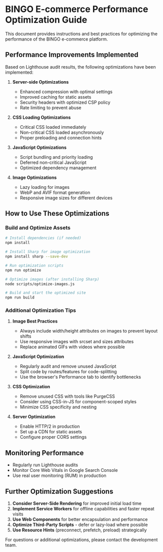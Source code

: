 # BINGO E-commerce Performance Optimization Guide

This document provides instructions and best practices for optimizing the performance of the BINGO e-commerce platform.

## Performance Improvements Implemented

Based on Lighthouse audit results, the following optimizations have been implemented:

1. **Server-side Optimizations**
   - Enhanced compression with optimal settings
   - Improved caching for static assets
   - Security headers with optimized CSP policy
   - Rate limiting to prevent abuse

2. **CSS Loading Optimizations**
   - Critical CSS loaded immediately
   - Non-critical CSS loaded asynchronously
   - Proper preloading and connection hints

3. **JavaScript Optimizations**
   - Script bundling and priority loading
   - Deferred non-critical JavaScript
   - Optimized dependency management

4. **Image Optimizations**
   - Lazy loading for images
   - WebP and AVIF format generation
   - Responsive image sizes for different devices

## How to Use These Optimizations

### Build and Optimize Assets

```bash
# Install dependencies (if needed)
npm install

# Install Sharp for image optimization
npm install sharp --save-dev

# Run optimization scripts
npm run optimize

# Optimize images (after installing Sharp)
node scripts/optimize-images.js

# Build and start the optimized site
npm run build
```

### Additional Optimization Tips

1. **Image Best Practices**
   - Always include width/height attributes on images to prevent layout shifts
   - Use responsive images with srcset and sizes attributes
   - Replace animated GIFs with videos where possible

2. **JavaScript Optimization**
   - Regularly audit and remove unused JavaScript
   - Split code by routes/features for code-splitting
   - Use the browser's Performance tab to identify bottlenecks

3. **CSS Optimization**
   - Remove unused CSS with tools like PurgeCSS
   - Consider using CSS-in-JS for component-scoped styles
   - Minimize CSS specificity and nesting

4. **Server Optimization**
   - Enable HTTP/2 in production
   - Set up a CDN for static assets
   - Configure proper CORS settings

## Monitoring Performance

- Regularly run Lighthouse audits
- Monitor Core Web Vitals in Google Search Console
- Use real user monitoring (RUM) in production

## Further Optimization Suggestions

1. **Consider Server-Side Rendering** for improved initial load time
2. **Implement Service Workers** for offline capabilities and faster repeat visits
3. **Use Web Components** for better encapsulation and performance
4. **Optimize Third-Party Scripts** - defer or lazy-load where possible
5. **Use Resource Hints** (preconnect, prefetch, preload) strategically

For questions or additional optimizations, please contact the development team.
